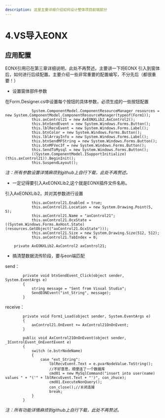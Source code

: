```yaml
---
description: 这里主要详细介绍如何设计整体项目前端部分
---
```


# 4.VS导入EONX

## 应用配置

EONX引用已在第三章详细说明，此处不再赘述。主要讲一下将EONX 引入到窗体后，如何进行后续配置。主要介绍一些非常重要的配置编写，不分先后（都很重要！）

* 设置窗体部件参数

在Form.Designer.cs中设置每个按钮的具体参数，必须生成的一些按钮配置

```text
            System.ComponentModel.ComponentResourceManager resources = new System.ComponentModel.ComponentResourceManager(typeof(Form1));
            this.axControl21 = new AxEONXLib2.AxControl2();
            this.btnSendEvent = new System.Windows.Forms.Button();
            this.lblRecvEvent = new System.Windows.Forms.Label();
            this.btnColor = new System.Windows.Forms.Button();
            this.lblArrayInfo = new System.Windows.Forms.Label();
            this.btnSendMFString = new System.Windows.Forms.Button();
            this.btnMFVec3f = new System.Windows.Forms.Button();
            this.SendToMysql = new System.Windows.Forms.Button();
            ((System.ComponentModel.ISupportInitialize)(this.axControl21)).BeginInit();
            this.SuspendLayout();
```

_注：所有参数设置详情麻烦到github上自行下载，此处不再赘述。_

* 一定记得要引入AxEONXLib2,这个就是EONX插件文件名称。

引入AxEONXLib2，并对其参数进行设置

```text
            this.axControl21.Enabled = true;
            this.axControl21.Location = new System.Drawing.Point(5, 5);
            this.axControl21.Name = "axControl21";
            this.axControl21.OcxState = ((System.Windows.Forms.AxHost.State)(resources.GetObject("axControl21.OcxState")));
            this.axControl21.Size = new System.Drawing.Size(512, 512);
            this.axControl21.TabIndex = 0;
```

```text
    private AxEONXLib2.AxControl2 axControl21;
```

* 搞清楚数据流传阶段，要与eon端匹配

send：

```text
        private void btnSendEvent_Click(object sender, System.EventArgs e) 
        {
            string message = "Sent from Visual Studio";           
            SendEONEvent("int_String", message);
        }
```

receive：

```text
        private void Form1_Load(object sender, System.EventArgs e)
        {
            axControl21.OnEvent += AxControl21OnOnEvent;
        }

        public void AxControl21OnOnEvent(object sender, _IControlEvent_OnEventEvent e)
        {
            switch (e.bstrNodeName)
            {
                case "ext_String":
                    lblRecvEvent.Text = e.pvarNodeValue.ToString();
                    //不好意思，顺便连了一个数据库
                    cmd01 = new MySqlCommand("insert into user(name) values " + "('" + lblRecvEvent.Text + "')", con_zhuce);
                    cmd01.ExecuteNonQuery();
                    con_close();//关闭连接
                    break;
            }
        }
```

_注：所有功能详情麻烦到github上自行下载，此处不再赘述。_

